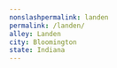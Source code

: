 ```yaml
---
﻿nonslashpermalink: landen
permalink: /landen/
alley: Landen
city: Bloomington
state: Indiana
---
```


